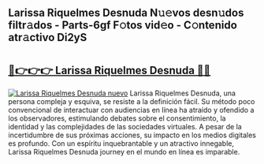 ## Larissa Riquelmes Desnuda N𝚞𝚎vos desn𝚞dos filtr𝚊dos - Parts-6gf F𝚘tos vid𝚎o - C𝚘ntenido atr𝚊ctivo Di2yS

# <h2><a href="http://mb76fdm.tromn.icu/?c=Larissa+Riquelmes+Desnuda">🔗👉👉👉 Larissa Riquelmes Desnuda 🔗🔗</a></h2>

[![Larissa Riquelmes Desnuda nuevo](https://i.imgur.com/pEAQMta.gif)](http://mb76fdm.tromn.icu/?c=Larissa+Riquelmes+Desnuda)
Larissa Riquelmes Desnuda, una persona compleja y esquiva, se resiste a la definición fácil. Su método poco convencional de interactuar con audiencias en línea ha atraído y ofendido a los observadores, estimulando debates sobre el consentimiento, la identidad y las complejidades de las sociedades virtuales. A pesar de la incertidumbre de sus próximas acciones, su impacto en los medios digitales es profundo. Con un espíritu inquebrantable y un atractivo innegable, Larissa Riquelmes Desnuda journey en el mundo en línea es imparable.
